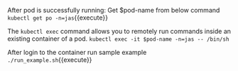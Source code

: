 After pod is successfully running:
 Get $pod-name from below command
 `kubectl get po -n=jas`{{execute}}

The `kubectl exec` command allows you to remotely run commands inside an existing container of a pod.
 `kubectl exec -it $pod-name -n=jas -- /bin/sh`

After login to the container run sample example
`./run_example.sh`{{execute}}
